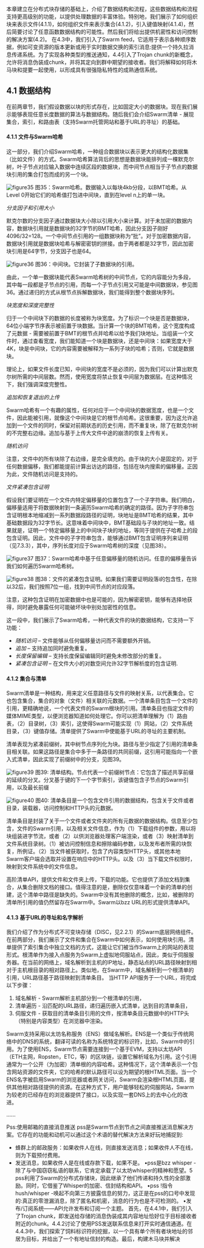 本章建立在分布式块存储的基础上，介绍了数据结构和流程，这些数据结构和流程支持更高级别的功能，以提供处理数据的丰富体验。特别地，我们展示了如何组织块来表示文件(4.1.1)，如何组织文件来表示集合(4.1.2)，引入键值映射(4.1.4)，然后简要讨论了任意函数数据结构的可能性。然后我们将给出提供机密性和访问控制的解决方案(4.2)。
在4.3中，我们引入了Swarm feed，它适用于表示各种顺序数据，例如可变资源的版本更新或用于实时数据交换的索引消息:提供一个持久拉消息传递系统。为了实现各种类型的推送通知，4.4引入了Trojan chunk的新概念，允许将消息伪装成chunk，并将其定向到群中期望的接收者。我们将解释如何将木马块和提要一起使用，以形成具有很强隐私特性的成熟通信系统。

## 4.1 数据结构

在前两章节，我们假设数据以块的形式存在，比如固定大小的数据块。现在我们展示能够表现任意长度数据的算法与数据结构。随后我们会介绍Swarm清单 - 展现集合，索引，和路由表（支持Swarm托管网站和基于URL的寻址）的基础。
#### 4.1.1 文件与Swarm哈希

这一部分，我们介绍Swarm哈希，一种组合数据块以表示更大的结构化数据集（比如文件）的方式。Swarm哈希算法背后的思想是数据块能排列成一棵默克尔树，叶子节点对应输入数据中连续区段的数据块，而中间节点相当于子节点的数据块引用的集合打包而成的另一个块。

![figure35](../images/figure35.png)
图35：Swarm哈希。数据输入以每块4kb分段，以BMT哈希。从Level 0开始它们的哈希值打包进中间块，直到在level n上的单一块。

*分支因子和引用大小*

默克尔数的分支因子通过数据块大小除以引用大小来计算。对于未加密的数据内容，数据块引用就是数据块的32字节的BMT哈希，因此分支因子刚好4096/32=128。一个中间节点引用的一组数据块称为“批”。对于加密数据内容，数据块引用就是数据块哈希与解密密钥的拼接。由于两者都是32字节，因此加密块引用是64字节，分支因子也是64。

![figure36](../images/figure36.png)
图36：中间块。它封装了子数据块的引用。

由此，一个单一数据块能代表Swarm哈希树的中间节点，它的内容能分为多段，其中每一段都是子节点的引用，而每一个子节点引用又可能是中间数据块，参见图36。通过递归的方式从根节点拆解数据块，我们能得到整个数据块序列。

*块宽度和深度完整性*

归于一个中间块下的数据的长度被称为块宽度。为了标识一个块是否是数据块，64位小端字节序表示被前置于块数据。当计算一个块的BMT哈希，这个宽度构成了元数据 - 需要被前置于BMT的根节点并哈希以给予我们块地址。当组装一个文件时，通过查看宽度，我们能知道一个块是数据块，还是中间块：如果宽度大于4K，块是中间块，它的内容需要被解释为一系列子块的哈希；否则，它就是数据块。

理论上，如果文件长度已知，中间块的宽度不是必须的，因为我们可以计算出默克尔树所需的中间层数。然而，使用宽度将禁止恢复中间层为数据层。在这种情况下，我们强调深度完整性。

*追加和恢复退出的上传*

Swarm哈希有一个有趣的属性，任何对应于一个中间块的数据宽度，也是一个文件，因此能被引用，就像这个中间块是它的根节点哈希。这很重要，因为这允许追加到一个文件的同时，保留对前期状态的历史引用，而不重复块，除了在默克尔树的不完整右边缘。追加与基于上传大文件中途的崩溃的恢复上传有关。

*随机访问*

注意，文件中的所有块除了右边缘，是完全填充的。由于块的大小是固定的，对于任何数据偏移，我们都能提前计算出访达的路径，包括在块内搜索的偏移量。正因为此，文件随机访问是支持的。

*文件紧凑包含证明*

假设我们要证明在一个文件内特定偏移量的位置包含了一个子字符串。我们明白，偏移量适用于将数据映射到一条遍历Swarm哈希的确定的路径。因为子字符串包含证明根本地缩减到一系列数据段路径的证明，块地址是BMT哈希的结果，其中基础数据段为32字节长。这意味着中间块中，BMT基础段与子块的地址一致。结果就是，证明一个特定偏移量上的中间块子块的地址，等同于提供在子哈希上的段包含证明。因此，文件中的子字符串包含，能够通过BMT包含证明序列来证明（见7.3.3），其中，序列长度对应于Swarm哈希树的深度（见图38）。

![figure37](../images/figure37.png)
图37：Swarm哈希中基于任意偏移量的随机访问。任意的偏移量告诉我们如何遍历Swarm哈希树。

![figure38](../images/figure38.png)
图38：文件的紧凑包含证明。如果我们需要证明段落i的包含性，在除以32后，我们按照7位一组，找到中间节点的对应段落。

注意，这种包含证明在加密数据中也是可能的，因为解密密钥，能够有选择地获得，同时避免暴露任何可能破坏块中别处加密性的信息。

这一段中，我们展示了Swarm哈希，一种代表文件的块的数据结构，它支持一下功能：

- *随机访问* – 文件能够从任何偏移量访问而不需要额外开销。
- *追加* – 支持追加同时避免重复。
- *长度保留编辑* – 支持长度保留编辑同时避免未修改部分的重复。
- *紧凑包含证明* – 在文件大小的对数空间允许32字节解析度的包含证明.

#### 4.1.2 集合与清单

Swarm清单是一种结构，用来定义任意路径与文件的映射关系，以代表集合。它也包含集合，集合的对象（文件）相关联的元数据。一个清单条目包含一个文件的引用，更精确地说，一个代表文件的Swarm根块的引用。清单条目也指定文件的媒体MIME类型，以便浏览器知道如何处理它。你可以把清单理解为（1）路由表，（2）目录树，（3）索引，这使得Swarm可能实现（1）网站，（2）文件系统目录，（3）键值存储。清单提供了Swarm中使能基于URL的寻址的主要机制。

清单表现为紧凑前缀树，其中树节点序列化为块。路径与至少指定了引用的清单条目相关联。如果这路径是集合中多于一条路径的共同前缀，这引用可能指向一个嵌入式清单，因此实现了前缀树中的分支，见图39。

![figure39](../images/figure39.png)
图39: 清单结构。节点代表一个前缀树节点：它包含了描述共享前缀的延续的分叉。分叉基于键的下一个字节索引，该键值包含子节点的Swarm引用，以及最长前缀

![figure40](../images/figure40.png)
图40: 清单条目是一个包含文件引用的数据结构，包含关于文件或者目录，装载器，访问控制和HTTP头的元数据。

清单条目是封装了关于一个文件或者文件夹的所有元数据的数据结构。信息至少包含，文件的Swarm引用，以及相关文件信息，作为（1）下载组件的参数，用以将块组装进字节流，或者（2）以供浏览器处理客户端渲染，或者（3）映射清单到文件系统目录树。（1）被访问控制信息和擦除编码参数，以及发布者所需的块恢复，所例证。（2）当文件被获取时，包含了内容类型HTTP头，或其他本地Swarm客户端会选取并设置在响应中的HTTP头。以及（3）当下载文件权限时，映射到文件系统中的文件信息。

高阶清单API，提供文件和文件夹上传，下载的功能。它也提供了添加文档到集合，从集合删除文档的接口。值得注意的是，删除仅仅意味着一个新的清单的创建，这个清单中路径是缺失的。Swarm中没有其他删除的概念，比如，被删除的清单所引用的值仍然留存在Swarm中。Swarm以bzz URL的形式提供清单API。

#### 4.1.3 基于URL的寻址和名字解析

我们介绍了作为分布式不可变块存储（DISC，见2.2.1）的Swarm底层网络组件。在前两部分，我们展示了文件和集合在Swarm中如何表示，如何使用块引用。清单提供了索引集合中独立文档的方式，这能让它们被当作Swarm上的网站的表现形式。根清单作为接入点服务为Swarm上虚拟地伺服站点，因此，类似于伺服服务器。在当前的网络上，域名解析到主机的IP地址，静态站点的URL路径映射到相对于主机根目录的相对路径上。类似地，在Swarm中，域名解析到一个根清单的引用，URL路径基于路径映射到清单条目。
当HTTP API服务于一个URL，将完成以下步骤：
1. 域名解析 - Swarm解析主机部分到一个根清单的引用，
2. 清单遍历 - 沿匹配的URL路径，递归遍历嵌入式清单，达到目的清单条目，
3. 伺服文件 - 获取目的清单条目引用的文件，按清单条目元数据中的HTTP头（特别是内容类型）在浏览器中渲染。

Swarm支持采用以太坊名称服务（ENS）做域名解析。ENS是一个类似于传统网络中的DNS的系统，翻译可读的名称为系统特定的标识符，比如，Swarm中的引用。为了使用ENS，Swarm节点需要连接到一个基于EVM，支持以太坊API（ETH主网，Ropsten，ETC，等）的区块链，设置它解析域名为引用。这个引用通常为一个公开（为加密）清单根的内容哈希。这种情况下，这个清单表示一个包含网站资源的文件夹，它的哈希的默认路径可以设为期望的根HTML页面。当一个ENS名字被启用Swarm的浏览器或者网关访问，Swarm会渲染根HTML页面，提供其他相对路径提供的资源。在这种方式下，用户能够轻松的伺服网站，Swarm为较老的已经存在的浏览器提供了接口，以及实现一套DNS上的去中心化的改进。

......

Pss:使用邮箱的直接消息推送
pss是Swarm节点到节点之间直接推送消息解决方案。它存在的功能和动机可以通过这个术语的替代解决方法来好玩地捕捉到:

* 蜂群上的邮政服务：如果收件人在线，则直接发送消息；如果收件人不在线，则为下载预付费用。
* 发送消息，如果收件人是在线或存款下载，如果不是。
  •pss是bzz whisper -除了与中国窃窃私语的联系，它肯定承载了以太坊whisper的精神和愿望。5 pss利用了Swarm的分布式存储块，因此继承了他们传递和持久性的全部激励。同时，它借鉴了Whisper的加密、信封结构和API。
  •pss !指令hush/whisper -唤起不向第三方披露信息的努力，这正是在pss的口号中发现的:真正的零泄漏消息，除了匿名和机密，消息的行为也是不可检测的。
  •发布/订阅系统——API允许发布和订阅一个主题。
  首先，在4.4.1中，我们引入了Trojan chunk，即发送给存储的消息伪装成其内容地址恰好位于目标接收者附近的chunk。4.4.2讨论了使用PSS发送联系信息来打开实时通信通道。在4.4.3中，我们探索了饲料标识符的挖掘，以一个具有单个所有者块地址的邻居为目标，并给出了一个有地址信封的构造。最后，构建木马块并解决
